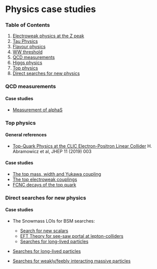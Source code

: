 # Physics case studies

### Table of Contents

1. [Electroweak physics at the Z peak](#electroweak-physics-at-the-z-peak)
2. [Tau Physics](#tau-physics)
3. [Flavour physics](#flavour-physics)
4. [WW threshold](#ww-threshold)
5. [QCD measurements](#qcd-measurements)
6. [Higgs physics](#higgs-physics)
7. [Top physics](#top-physics)
8. [Direct searches for new physics](#direct-searches-for-new-physics)


### QCD measurements

#### Case studies
- [Measurement of alphaS](qcd/alphs)


### Top physics

#### General references
- [Top-Quark Physics at the CLIC Electron-Positron Linear Collider](https://arxiv.org/abs/1807.02441) H. Abramowicz et al, JHEP 11 (2019) 003
    
#### Case studies
- [The top mass, width and Yukawa coupling](top/mass-width)
- [The top electroweak couplings](top/electroweak-couplings)
- [FCNC decays of the top quark](top/fcnc)

### Direct searches for new physics

#### Case studies
- The Snowmass LOIs for BSM searches: 
    - [Search for new scalars](https://indico.cern.ch/event/951830/contributions/3999503/attachments/2095368/3521827/Snowmass_LOI__Search_for_new_light_scalars_at_FCC_ee.pdf)
    - [EFT Theory for see-saw portal at lepton-colliders](https://indico.cern.ch/event/951830/contributions/4011757/attachments/2099930/3530227/LOI_Snowmass21_Barducci.pdf)
    - [Searches for long-lived particles](https://indico.cern.ch/event/951830/contributions/3998992/attachments/2095087/3521292/LLP_SNOWMASS21-EF8_EF9-RF6_RF0_Rebeca_Gonzalez_Suarez-147.pdf)
    
- [Searches for long-lived particles](LLP)
- [Searches for weakly/feebly interacting massive particles](FIP)



